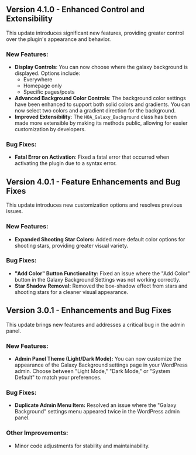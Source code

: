## Version 4.1.0 - Enhanced Control and Extensibility

This update introduces significant new features, providing greater control over the plugin's appearance and behavior.

### New Features:

*   **Display Controls**: You can now choose where the galaxy background is displayed. Options include:
    *   Everywhere
    *   Homepage only
    *   Specific pages/posts
*   **Advanced Background Color Controls**: The background color settings have been enhanced to support both solid colors and gradients. You can now select two colors and a gradient direction for the background.
*   **Improved Extensibility**: The `HOA_Galaxy_Background` class has been made more extensible by making its methods public, allowing for easier customization by developers.

### Bug Fixes:

*   **Fatal Error on Activation**: Fixed a fatal error that occurred when activating the plugin due to a syntax error.

## Version 4.0.1 - Feature Enhancements and Bug Fixes

This update introduces new customization options and resolves previous issues.

### New Features:

*   **Expanded Shooting Star Colors:** Added more default color options for shooting stars, providing greater visual variety.

### Bug Fixes:

*   **"Add Color" Button Functionality:** Fixed an issue where the "Add Color" button in the Galaxy Background Settings was not working correctly.
*   **Star Shadow Removal:** Removed the box-shadow effect from stars and shooting stars for a cleaner visual appearance.

## Version 3.0.1 - Enhancements and Bug Fixes

This update brings new features and addresses a critical bug in the admin panel.

### New Features:

*   **Admin Panel Theme (Light/Dark Mode):** You can now customize the appearance of the Galaxy Background settings page in your WordPress admin. Choose between "Light Mode," "Dark Mode," or "System Default" to match your preferences.

### Bug Fixes:

*   **Duplicate Admin Menu Item:** Resolved an issue where the "Galaxy Background" settings menu appeared twice in the WordPress admin panel.

### Other Improvements:

*   Minor code adjustments for stability and maintainability.
